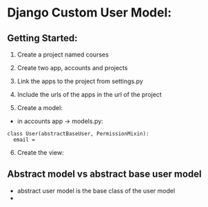 # Django Custom User Model:

## Getting Started:
1.  Create a project named courses
2.  Create two app, accounts and projects
3.  Link the apps to the project from settings.py
4.  Include the urls of the apps in the url of the project

5.  Create a model:
   * in accounts app -> models.py:
  ```
  class User(abstractBaseUser, PermissionMixin):
    email = 
  ```

6. Create the view:
   


##  Abstract model vs abstract base user model
* abstract user model is the base class of the user model
* 
  